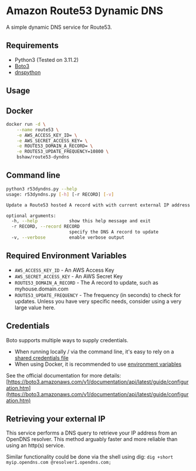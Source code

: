 # Amazon Route53 Dynamic DNS

A simple dynamic DNS service for Route53.

## Requirements

* Python3 (Tested on 3.11.2)
* [Boto3](https://github.com/boto/boto3)
* [dnspython](https://github.com/rthalley/dnspython)

## Usage

## Docker

```bash
docker run -d \
    --name route53 \
    -e AWS_ACCESS_KEY_ID= \
    -e AWS_SECRET_ACCESS_KEY= \
    -e ROUTE53_DOMAIN_A_RECORD= \
    -e ROUTE53_UPDATE_FREQUENCY=10800 \
    bshaw/route53-dyndns
```

## Command line

```bash
python3 r53dyndns.py --help
usage: r53dyndns.py [-h] [-r RECORD] [-v]

Update a Route53 hosted A record with with current external IP address of the system.

optional arguments:
  -h, --help            show this help message and exit
  -r RECORD, --record RECORD
                        specify the DNS A record to update
  -v, --verbose         enable verbose output

```

## Required Environment Variables

* `AWS_ACCESS_KEY_ID` - An AWS Access Key
* `AWS_SECRET_ACCESS_KEY` - An AWS Secret Key
* `ROUTE53_DOMAIN_A_RECORD` - The A record to update, such as myhouse.domain.com
* `ROUTE53_UPDATE_FREQUENCY` - The frequency (in seconds) to check for updates. Unless you have very specific needs, consider using a very large value here.

## Credentials

Boto supports multiple ways to supply credentials.

* When running locally / via the command line, it's easy to rely on a [shared credentials file](https://boto3.amazonaws.com/v1/documentation/api/latest/guide/configuration.html#shared-credentials-file)
* When using Docker, it is recommended to use [environment variables](https://boto3.amazonaws.com/v1/documentation/api/latest/guide/configuration.html#environment-variable-configuration)

See the official documentation for more details:
[https://boto3.amazonaws.com/v1/documentation/api/latest/guide/configuration.htm](https://boto3.amazonaws.com/v1/documentation/api/latest/guide/configuration.htm)

## Retrieving your external IP

This service performs a DNS query to retrieve your IP address from an OpenDNS resolver. This method arguably faster and more reliable than using an http(s) service.

Similar functionality could be done via the shell using dig: `dig +short myip.opendns.com @resolver1.opendns.com;`
